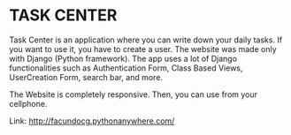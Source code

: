 # TASK CENTER
Task Center is an application where you can write down your daily tasks. If you want to use it, you have to create a user. The website was made only with Django (Python framework). The app uses a lot of Django functionalities such as Authentication Form, Class Based Views, UserCreation Form, search bar, and more.

The Website is completely responsive. Then, you can use from your cellphone.

Link: http://facundocg.pythonanywhere.com/

